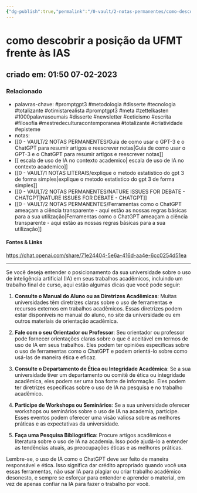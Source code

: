 ```yaml
---
{"dg-publish":true,"permalink":"/0-vault/2-notas-permanentes/como-descobrir-a-posicao-da-ufmt-frente-as-ias/","tags":["permanente","promptgpt3","metodologia","disserte","tecnologia","totalizante","otimistarealista","meta","zettelkasten","1000palavrasoumais","newsletter","ceticismo","escrita","filosofia","mestredeculturacontemporanea","criatividade","episteme"],"dgHomeLink":true,"dgShowLocalGraph":true,"dgShowFileTree":true,"dgEnableSearch":true}
---
```


# como descobrir a posição da UFMT frente às IAS

## criado em: 01:50 07-02-2023

### Relacionado
- palavras-chave: #promptgpt3 #metodologia #disserte #tecnologia #totalizante #otimistarealista #promptgpt3 #meta #zettelkasten #1000palavrasoumais #disserte #newsletter #ceticismo #escrita #filosofia #mestredeculturacontemporanea #totalizante #criatividade #episteme
- notas: 
- [[0 - VAULT/2 NOTAS PERMANENTES/Guia de como usar o GPT-3 e o ChatGPT para resumir artigos e reescrever notas\|Guia de como usar o GPT-3 e o ChatGPT para resumir artigos e reescrever notas]]
- [[ escala de uso de IA no contexto academico\| escala de uso de IA no contexto academico]]
- [[0 - VAULT/1 NOTAS LITERAIS/explique o metodo estatistico do gpt 3 de forma simples\|explique o metodo estatistico do gpt 3 de forma simples]]
- [[0 - VAULT/2 NOTAS PERMANENTES/NATURE ISSUES FOR DEBATE - CHATGPT\|NATURE ISSUES FOR DEBATE - CHATGPT]]
- [[0 - VAULT/2 NOTAS PERMANENTES/Ferramentas como o ChatGPT ameaçam a ciência transparente - aqui estão as nossas regras básicas para a sua utilização\|Ferramentas como o ChatGPT ameaçam a ciência transparente - aqui estão as nossas regras básicas para a sua utilização]]
#### Fontes & Links
https://chat.openai.com/share/71e24404-5e6a-416d-aa4e-6cc0254d51ea

---

Se você deseja entender o posicionamento da sua universidade sobre o uso de inteligência artificial (IA) em seus trabalhos acadêmicos, incluindo um trabalho final de curso, aqui estão algumas dicas que você pode seguir:

1. **Consulte o Manual do Aluno ou as Diretrizes Acadêmicas**: Muitas universidades têm diretrizes claras sobre o uso de ferramentas e recursos externos em trabalhos acadêmicos. Essas diretrizes podem estar disponíveis no manual do aluno, no site da universidade ou em outros materiais de orientação acadêmica.

2. **Fale com o seu Orientador ou Professor**: Seu orientador ou professor pode fornecer orientações claras sobre o que é aceitável em termos de uso de IA em seus trabalhos. Eles podem ter opiniões específicas sobre o uso de ferramentas como o ChatGPT e podem orientá-lo sobre como usá-las de maneira ética e eficaz.

3. **Consulte o Departamento de Ética ou Integridade Acadêmica**: Se a sua universidade tiver um departamento ou comitê de ética ou integridade acadêmica, eles podem ser uma boa fonte de informação. Eles podem ter diretrizes específicas sobre o uso de IA na pesquisa e no trabalho acadêmico.

4. **Participe de Workshops ou Seminários**: Se a sua universidade oferecer workshops ou seminários sobre o uso de IA na academia, participe. Esses eventos podem oferecer uma visão valiosa sobre as melhores práticas e as expectativas da universidade.

5. **Faça uma Pesquisa Bibliográfica**: Procure artigos acadêmicos e literatura sobre o uso de IA na academia. Isso pode ajudá-lo a entender as tendências atuais, as preocupações éticas e as melhores práticas.

Lembre-se, o uso de IA como o ChatGPT deve ser feito de maneira responsável e ética. Isso significa dar crédito apropriado quando você usa essas ferramentas, não usar IA para plagiar ou criar trabalho acadêmico desonesto, e sempre se esforçar para entender e aprender o material, em vez de apenas confiar na IA para fazer o trabalho por você.